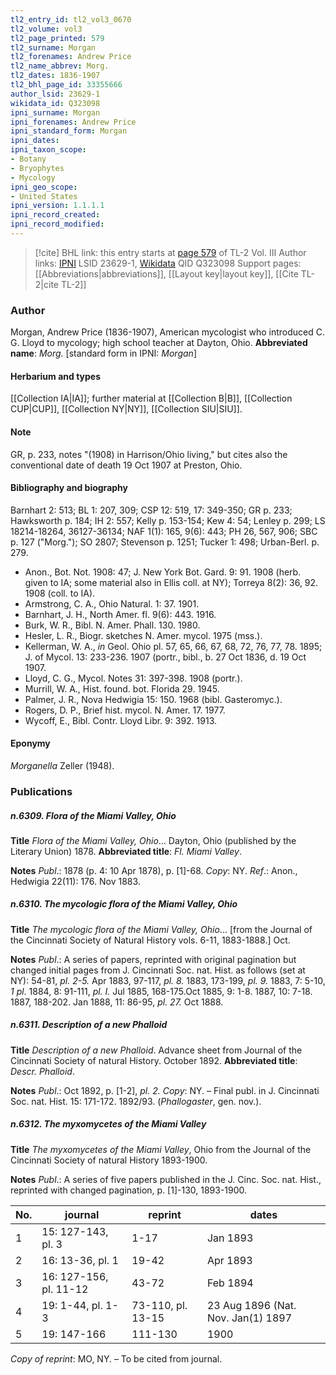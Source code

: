 ```yaml
---
tl2_entry_id: tl2_vol3_0670
tl2_volume: vol3
tl2_page_printed: 579
tl2_surname: Morgan
tl2_forenames: Andrew Price
tl2_name_abbrev: Morg.
tl2_dates: 1836-1907
tl2_bhl_page_id: 33355666
author_lsid: 23629-1
wikidata_id: Q323098
ipni_surname: Morgan
ipni_forenames: Andrew Price
ipni_standard_form: Morgan
ipni_dates: 
ipni_taxon_scope: 
- Botany
- Bryophytes
- Mycology
ipni_geo_scope: 
- United States
ipni_version: 1.1.1.1
ipni_record_created: 
ipni_record_modified:
---
```


> [!cite] BHL link: this entry starts at [page 579](https://www.biodiversitylibrary.org/page/33355666) of TL-2 Vol. III
> Author links: [IPNI](https://www.ipni.org/a/23629-1) LSID 23629-1, [Wikidata](https://www.wikidata.org/wiki/Q323098) QID Q323098
> Support pages: [[Abbreviations|abbreviations]], [[Layout key|layout key]], [[Cite TL-2|cite TL-2]]

### Author

Morgan, Andrew Price (1836-1907), American mycologist who introduced C. G. Lloyd to mycology; high school teacher at Dayton, Ohio. 
**Abbreviated name**: *Morg.* \[standard form in IPNI: *Morgan*\]

#### Herbarium and types

[[Collection IA|IA]]; further material at [[Collection B|B]], [[Collection CUP|CUP]], [[Collection NY|NY]], [[Collection SIU|SIU]].

#### Note

GR, p. 233, notes "(1908) in Harrison/Ohio living," but cites also the conventional date of death 19 Oct 1907 at Preston, Ohio.

#### Bibliography and biography

Barnhart 2: 513; BL 1: 207, 309; CSP 12: 519, 17: 349-350; GR p. 233; Hawksworth p. 184; IH 2: 557; Kelly p. 153-154; Kew 4: 54; Lenley p. 299; LS 18214-18264, 36127-36134; NAF 1(1): 165, 9(6): 443; PH 26, 567, 906; SBC p. 127 ("Morg."); SO 2807; Stevenson p. 1251; Tucker 1: 498; Urban-Berl. p. 279.
- Anon., Bot. Not. 1908: 47; J. New York Bot. Gard. 9: 91. 1908 (herb. given to IA; some material also in Ellis coll. at NY); Torreya 8(2): 36, 92. 1908 (coll. to IA).
- Armstrong, C. A., Ohio Natural. 1: 37. 1901.
- Barnhart, J. H., North Amer. fl. 9(6): 443. 1916.
- Burk, W. R., Bibl. N. Amer. Phall. 130. 1980.
- Hesler, L. R., Biogr. sketches N. Amer. mycol. 1975 (mss.).
- Kellerman, W. A., *in* Geol. Ohio pl. 57, 65, 66, 67, 68, 72, 76, 77, 78. 1895; J. of Mycol. 13: 233-236. 1907 (portr., bibl., b. 27 Oct 1836, d. 19 Oct 1907.
- Lloyd, C. G., Mycol. Notes 31: 397-398. 1908 (portr.).
- Murrill, W. A., Hist. found. bot. Florida 29. 1945.
- Palmer, J. R., Nova Hedwigia 15: 150. 1968 (bibl. Gasteromyc.).
- Rogers, D. P., Brief hist. mycol. N. Amer. 17. 1977.
- Wycoff, E., Bibl. Contr. Lloyd Libr. 9: 392. 1913.

#### Eponymy

*Morganella* Zeller (1948).

### Publications

##### n.6309. Flora of the Miami Valley, Ohio

**Title**
*Flora of the Miami Valley, Ohio*... Dayton, Ohio (published by the Literary Union) 1878.
**Abbreviated title**: *Fl. Miami Valley*.

**Notes**
*Publ*.: 1878 (p. 4: 10 Apr 1878), p. \[1\]-68. *Copy*: NY.
*Ref*.: Anon., Hedwigia 22(11): 176. Nov 1883.

##### n.6310. The mycologic flora of the Miami Valley, Ohio

**Title**
*The mycologic flora of the Miami Valley, Ohio*... \[from the Journal of the Cincinnati Society of Natural History vols. 6-11, 1883-1888.\] Oct.

**Notes**
*Publ*.: A series of papers, reprinted with original pagination but changed initial pages from J. Cincinnati Soc. nat. Hist. as follows (set at NY): 54-81, *pl. 2-5.* Apr 1883, 97-117, *pl. 8.* 1883, 173-199, *pl. 9.* 1883, 7: 5-10, *1 pl*. 1884, 8: 91-111, *pl. I.* Jul 1885, 168-175.Oct 1885, 9: 1-8. 1887, 10: 7-18. 1887, 188-202. Jan 1888, 11: 86-95, *pl. 27.* Oct 1888.

##### n.6311. Description of a new Phalloid

**Title**
*Description of a new Phalloid*. Advance sheet from Journal of the Cincinnati Society of natural History. October 1892.
**Abbreviated title**: *Descr. Phalloid*.

**Notes**
*Publ*.: Oct 1892, p. \[1-2\], *pl. 2. Copy*: NY. – Final publ. in J. Cincinnati Soc. nat. Hist. 15: 171-172. 1892/93. (*Phallogaster*, gen. nov.).

##### n.6312. The myxomycetes of the Miami Valley

**Title**
*The myxomycetes of the Miami Valley*, Ohio from the Journal of the Cincinnati Society of natural History 1893-1900.

**Notes**
*Publ*.: A series of five papers published in the J. Cinc. Soc. nat. Hist., reprinted with changed pagination, p. \[1\]-130, 1893-1900.

|No.	|journal	|reprint	|dates|
|---	|---	|---	|---	|
|1	|15: 127-143, pl. 3	|1-17	|Jan 1893|
|2	|16: 13-36, pl. 1	|19-42	|Apr 1893|
|3	|16: 127-156, pl. 11-12	|43-72	|Feb 1894|
|4	|19: 1-44, pl. 1-3	|73-110, pl. 13-15	|23 Aug 1896 (Nat. Nov. Jan(1) 1897|
|5	|19: 147-166	|111-130	|1900|

*Copy of reprint*: MO, NY. – To be cited from journal.

